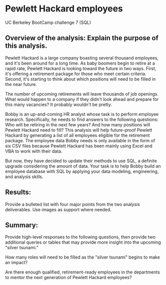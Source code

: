 # Pewlett Hackard employees
UC Berkeley BootCamp challenge 7 (SQL)

## Overview of the analysis: Explain the purpose of this analysis.

Pewlett Hackard is a large company boasting several thousand employees, and it's been around for a long time. As baby boomers begin to retire at a rapid rate, Pewlett Hackard is looking toward the future in two ways. First, it's offering a retirement package for those who meet certain criteria. Second, it's starting to think about which positions will need to be filled in the near future.

The number of upcoming retirements will leave thousands of job openings. What would happen to a company if they didn't look ahead and prepare for this many vacancies? It probably wouldn't be pretty.

Bobby is an up-and-coming HR analyst whose task is to perform employee research. Specifically, he needs to find answers to the following questions: Who will be retiring in the next few years? And how many positions will Pewlett Hackard need to fill? This analysis will help future-proof Pewlett Hackard by generating a list of all employees eligible for the retirement package. The employee data Bobby needs is only available in the form of six CSV files because Pewlett Hackard has been mainly using Excel and VBA to work with their data.

But now, they have decided to update their methods to use SQL, a definite upgrade considering the amount of data. Your task is to help Bobby build an employee database with SQL by applying your data modeling, engineering, and analysis skills.

## Results: 

Provide a bulleted list with four major points from the two analysis deliverables. Use images as support where needed.

## Summary: 

Provide high-level responses to the following questions, then provide two additional queries or tables that may provide more insight into the upcoming "silver tsunami."

How many roles will need to be filled as the "silver tsunami" begins to make an impact?

Are there enough qualified, retirement-ready employees in the departments to mentor the next generation of Pewlett Hackard employees?
